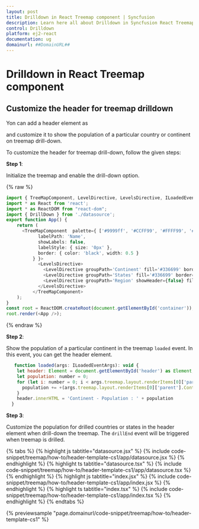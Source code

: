 ```yaml
---
layout: post
title: Drilldown in React Treemap component | Syncfusion
description: Learn here all about Drilldown in Syncfusion React Treemap component of Syncfusion Essential JS 2 and more.
control: Drilldown 
platform: ej2-react
documentation: ug
domainurl: ##DomainURL##
---
```


# Drilldown in React Treemap component

## Customize the header for treemap drilldown

Yon can add a header element as <div> and customize it to show the population of a particular country or continent on treemap drill-down.

To customize the header for treemap drill-down, follow the given steps:

**Step 1**:

<!-- markdownlint-disable MD031 -->
Initialize the treemap and enable the drill-down option.

{% raw %}

```ts
import { TreeMapComponent, LevelDirective, LevelsDirective, ILoadedEventArgs, IDrillEndEventArgs } from '@syncfusion/ej2-react-treemap';
import * as React from 'react';
import * as ReactDOM from "react-dom";
import { DrillDown } from './datasource';
export function App() {
    return (
      <TreeMapComponent  palette={ ['#9999ff', '#CCFF99', '#FFFF99', '#FF9999', '#FF99FF', '#FFCC66'] } enableDrillDown={true} format={"n"} useGroupingSeparator={true} dataSource={DrillDown} weightValuePath='Population' leafItemSettings={ {
            labelPath: 'Name',
            showLabels: false,
            labelStyle: { size: '0px' },
            border: { color: 'black', width: 0.5 }
          } }>
            <LevelsDirective>
              <LevelDirective groupPath='Continent' fill='#336699' border={ { color: 'black', width: 0.5 } } />
              <LevelDirective groupPath='States' fill='#336699' border={ { color: 'black', width: 0.5 } } />
              <LevelDirective groupPath='Region' showHeader={false} fill='#336699' border={ { color: 'black', width: 0.5 } } />
            </LevelsDirective>
          </TreeMapComponent>
    );
}
const root = ReactDOM.createRoot(document.getElementById('container'));
root.render(<App />);
```
{% endraw %}

**Step 2**:

Show the population of a particular continent in the treemap `loaded` event. In this event, you can get the header element.



```js
   function loaded(args: ILoadedEventArgs): void {
    let header: Element = document.getElementById('header') as Element;
    let population: number = 0;
    for (let i: number = 0; i < args.treemap.layout.renderItems[0]['parent'].Continent.length; i++) {
      population += +(args.treemap.layout.renderItems[0]['parent'].Continent[i]['data'].Population);
    }
    header.innerHTML = 'Continent - Population : ' + population
  }
```

**Step 3**:

Customize the population for drilled countries or states in the header element when drill-down the treemap. The `drillEnd` event will be triggered when treemap is drilled.

{% tabs %}
{% highlight js tabtitle="datasource.jsx" %}
{% include code-snippet/treemap/how-to/header-template-cs1/app/datasource.jsx %}
{% endhighlight %}
{% highlight ts tabtitle="datasource.tsx" %}
{% include code-snippet/treemap/how-to/header-template-cs1/app/datasource.tsx %}
{% endhighlight %}
{% highlight js tabtitle="index.jsx" %}
{% include code-snippet/treemap/how-to/header-template-cs1/app/index.jsx %}
{% endhighlight %}
{% highlight ts tabtitle="index.tsx" %}
{% include code-snippet/treemap/how-to/header-template-cs1/app/index.tsx %}
{% endhighlight %}
{% endtabs %}

 {% previewsample "page.domainurl/code-snippet/treemap/how-to/header-template-cs1" %}